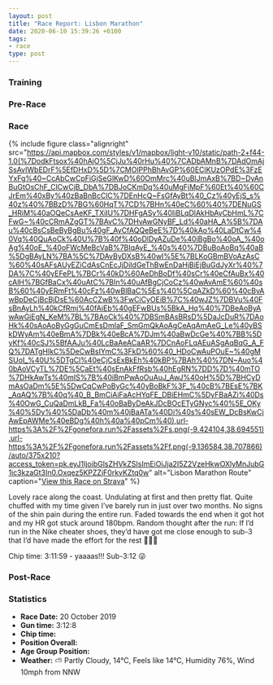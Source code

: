```yaml
---
layout: post
title: "Race Report: Lisbon Marathon"
date: 2020-06-10 15:39:26 +0100
tags:
- race
type: post
---
```


### Training

### Pre-Race

### Race

{% include figure class="alignright" src="https://api.mapbox.com/styles/v1/mapbox/light-v10/static/path-2+f44-1.0(%7DodkFtsox%40hAjO%5CjJu%40rHu%40%7CADbAMnB%7DAdOmAjSsAvIWbEDrF%5EfDHxD%5D%7CMOlPPhBhAvGP%60EClKUzOPdE%3FzEYxFg%40~CcAbCwCpFiGjSeGlKwD%60OmMrc%40uBlJmAxB%7BD~DyAnBuGtOsChF_ClCwCjB_DbA%7DBJoCKmDq%40uMgFjMpF%60Et%40%60CJrEm%40xBy%40zBaBnBcClC%7DEnHcQ~FsGfAyBt%40_Cz%40yEjS_s%40z%40%7BBzD%7BG%60HqT%7CD%7BHn%40eC%60%40%7DENuGS_HRiM%40aOQeCsAeKF_TXiIU%7DHFgASy%40IiBLqDlAkHbAyCbHmL%7CFwG~%40cCRmAZgGT%7BAvC%7DHvAwGNyBF_Ld%40aHA_A%5B%7DAu%40cBsCsBeByBgBu%40gF_AyCfAQQeBeE%7D%40kAo%40LaDtCw%40Vq%40QuAoCk%40U%7B%40f%40oDlDyAZuDe%40iBgBo%40oA_%40oAg%40oE_%40oFWcMeBcVaB%7BIqAyE_%40s%40%7DBuBoAoBq%40aB%5DgBAyLN%7BA%5C%7DAvByDXsB%40wI%5E%7BLKoGBmBVoAzAsC%60%40sAFsAUyEZiCdAsCnEcJjDiIdGeThBwEnDaHjBiEjBuGdJyXr%40%7DA%7C%40yEFePL%7BCr%40kD%60AeDhBoDf%40sCr%40eCfAuBx%40cAlH%7BGfBaCx%40uAtC%7BIn%40uAfBgCjCoCz%40wAvAmE%60%40sB%60%40yERmFt%40cFz%40wBlBaC%5Es%40%5CqAZkD%60%40cBvAwBpDeCjBcBjDsE%60AcCZwB%3FwCiCyOEiB%7C%40wJZ%7DBVu%40FsBnAyLh%40kCfRmj%40fAiEb%40gEFwBUs%5BkA_Hq%40%7DBeAoByAwAwGiEgN_KeM%7BL%7BAoCk%40%7DBSmBAsBRsD%5DaJcDuR%7DAoHk%40sAoAoByGgGuCmEsDmIaF_SmGmQkAoAgCeAqAmAeG_Le%40yBSkDWyAm%40eBmA%7DBk%40eBcA%7DJm%40aBwDcGe%40%7BB%5DyKf%40cSJ%5BfAAJu%40LcBaAeACaAR%7DCnAoFLqAEuASgAqBqG_A_FQ%7DATgHIkC%5DeCwBsIYmC%3FkD%60%40_HDoCwAuPOuE~%40gMSUoI_%40U%5DTgCl%40eCjCsExBkEh%40kBP%7BAh%40%7DN~Auo%40bAoVCyTL%7DE%5CaEt%40sEnAkFfRsb%40hEgRN%7DD%7D%40mTO%7DHkAwTs%40mIS%7B%40iBmPwAoOuAuJ_AwJ%40oH%5D%7BHCyDmAsOaDm%5E%5DwCqCwPoByGc%40yBoBkF%3F_%40cB%7BEsE%7BK_AqAQ%7B%40q%40_B_BmCiAiFaAcHYqFE_DBiEHmC%5DyFBaAZi%40Ds%40OwG_CuQaDmLkB_Fa%40oBaByDeAkJDcBOcETyGNyc%40%5E_OKy%40%5Dy%40%5DaDb%40m%40jBaATa%40Di%40s%40sEW_DcBsKwCjAwEpAWMe%40eBDg%40h%40a%40pCm%40),url-https%3A%2F%2Fgonefora.run%2Fassets%2Fs.png(-9.424104,38.694551),url-https%3A%2F%2Fgonefora.run%2Fassets%2Ff.png(-9.136584,38.707866)/auto/375x210?access_token=pk.eyJ1IjoibGlsZHVkZSIsImEiOiJja2I5Z2VzeHkwOXlyMnJubG1ic3kzaGt3In0.Oxqez5KPZZjF0rkvKZtq0w" alt="Lisbon Marathon Route" caption="[View this Race on Strava](https://www.strava.com/activities/2803281131)" %}

Lovely race along the coast. Undulating at first and then pretty flat. Quite chuffed with my time given I’ve barely run in just over two months. No signs of the shin pain during the entire run. Faded towards the end when it got hot and my HR got stuck around 180bpm. Random thought after the run: If I’d run in the Nike cheater shoes, they’d have got me close enough to sub-3 that I’d have made the effort for the rest 🤣😂🤣

Chip time: 3:11:59 - yaaaas!!! Sub-3:12 😜



### Post-Race

### Statistics

- **Race Date:** 20 October 2019
- **Gun time:** 3:12:8
- **Chip time:**
- **Position Overall:**
- **Age Group Position:**
- **Weather:** ⛅ Partly Cloudy, 14°C, Feels like 14°C, Humidity 76%, Wind 10mph from NNW

<!-- SVG graphs here -->


